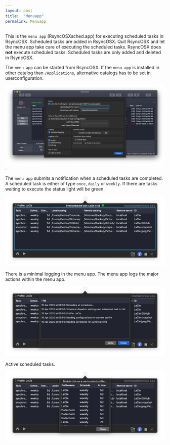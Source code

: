 ```yaml
---
layout: post
title:  "Menuapp"
permalink: Menuapp
---
```

This is the `menu app` (RsyncOSXsched.app) for executing scheduled tasks in RsyncOSX. Scheduled tasks are added in RsyncOSX. Quit RsyncOSX and let the menu app take care of executing the scheduled tasks. RsyncOSX does **not** execute scheduled tasks. Scheduled tasks are only added and deleted in RsyncOSX.

The `menu app` can be started from RsyncOSX. If the `menu app` is installed in other catalog than `/Applications`, alternative catalogs has to be set in userconfiguration.

![](/images/RsyncOSX/master/menuapp/userconfig.png).

The `menu app` submits a notification when a scheduled tasks are completed. A scheduled task is either of type `once`, `daily` or `weekly`. If there are tasks waiting to execute the status light will be green.

![](/images/RsyncOSX/master/menuapp/menuapp1.png)

There is a minimal logging in the menu app. The menu app logs the major actions within the menu app.

![](/images/RsyncOSX/master/menuapp/menuapp3.png)

Active scheduled tasks.

![](/images/RsyncOSX/master/menuapp/menuapp2.png)
